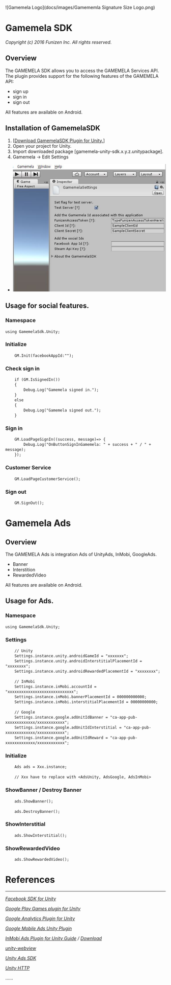 ![Gamemela Logo](docs/images/Gamememla Signature Size Logo.png)
# Gamemela SDK
_Copyright (c) 2016 Funizen Inc. All rights reserved._

## Overview

The GAMEMELA SDK allows you to access the GAMEMELA Services API.
The plugin provides support for the following features of the GAMEMELA API:<br/>
* sign up
* sign in
* sign out

All features are available on Android.

Installation of GamemelaSDK
-----------------------

1. [[Download GamemelaSDK Plugin for Unity.](ARCHIVE.md)]
2. Open your project for Unity.
3. Import downloaded package [gamemela-unity-sdk.x.y.z.unitypackage].
4. Gamemela -> Edit Settings
  * ![MainMenu->Gamemela->Edit Settings](docs/images/GamemelaScreenShot-GamemelaSettings.jpg)

Usage for social features.
-----------------------
### Namespace
	using GamemelaSdk.Unity;

### Initialize
		GM.Init(facebookAppId:"");

### Check sign in
		if (GM.IsSignedIn())
		{
			Debug.Log("Gamemela signed in.");
		}
		else
		{
			Debug.Log("Gamemela signed out.");
		}

### Sign in
		GM.LoadPageSignIn((success, message)=> {
			Debug.Log("OnButtonSignInGamemela: " + success + " / " + message);
		});

### Customer Service
		GM.LoadPageCustomerService();

### Sign out
		GM.SignOut();

# Gamemela Ads
## Overview

The GAMEMELA Ads is integration Ads of UnityAds, InMobi, GoogleAds.
* Banner
* Interstition
* RewardedVideo

All features are available on Android.

Usage for Ads.
-----------------------
### Namespace
	using GamemelaSdk.Unity;

### Settings
		// Unity
		Settings.instance.unity.androidGameId = "xxxxxxx";
		Settings.instance.unity.androidInterstitialPlacementId = "xxxxxxxx";
		Settings.instance.unity.androidRewardedPlacementId = "xxxxxxxx";

		// InMobi
		Settings.instance.inMobi.accountId = "xxxxxxxxxxxxxxxxxxxxxxxxxxxxx";
		Settings.instance.inMobi.bannerPlacementId = 000000000000;
		Settings.instance.inMobi.interstitialPlacementId = 00000000000;

		// Google
		Settings.instance.google.adUnitIdBanner = "ca-app-pub-xxxxxxxxxxxxx/xxxxxxxxxxxx";
		Settings.instance.google.adUnitIdInterstitial = "ca-app-pub-xxxxxxxxxxxxx/xxxxxxxxxxxx";
		Settings.instance.google.adUnitIdReward = "ca-app-pub-xxxxxxxxxxxxx/xxxxxxxxxxxx";
### Initialize
		Ads ads = Xxx.instance;
		
		// Xxx have to replace with <AdsUnity, AdsGoogle, AdsInMobi>

### ShowBanner / Destroy Banner
		ads.ShowBanner();

		ads.DestroyBanner();

### ShowInterstitial
		ads.ShowInterstitial();

### ShowRewardedVideo
		ads.ShowRewardedVideo();


# References
-----------------------

_[Facebook SDK for Unity](https://github.com/facebook/facebook-sdk-for-unity)_

_[Google Play Games plugin for Unity](https://github.com/playgameservices/play-games-plugin-for-unity)_

_[Google Analytics Plugin for Unity](https://github.com/googleanalytics/google-analytics-plugin-for-unity)_

_[Google Mobile Ads Unity Plugin](https://github.com/googleads/googleads-mobile-unity)_

_[InMobi Ads Plugin for Unity Guide](https://support.inmobi.com/monetize/integration/partner-platforms/unity-partner-platform-android-integration-guide/) / [Download](https://dl.inmobi.com/SDK/Plugins/InMobi_Unity_Android_Plugin.zip)_

_[unity-webview](https://github.com/gree/unity-webview)_

_[Unity Ads SDK](https://github.com/Applifier/unity-ads-sdk)_

_[Unity HTTP](https://github.com/andyburke/UnityHTTP)_

......


